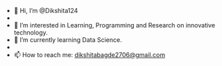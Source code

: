 - 👋 Hi, I’m @Dikshita124
- 
- 👀 I’m interested in Learning, Programming and Research on innovative technology.
- 🌱 I’m currently learning Data Science.
- 
- 📫 How to reach me: dikshitabagde2706@gmail.com

<!---
Dikshita124/Dikshita124 is a ✨ special ✨ repository because its `README.md` (this file) appears on your GitHub profile.
You can click the Preview link to take a look at your changes.
--->
